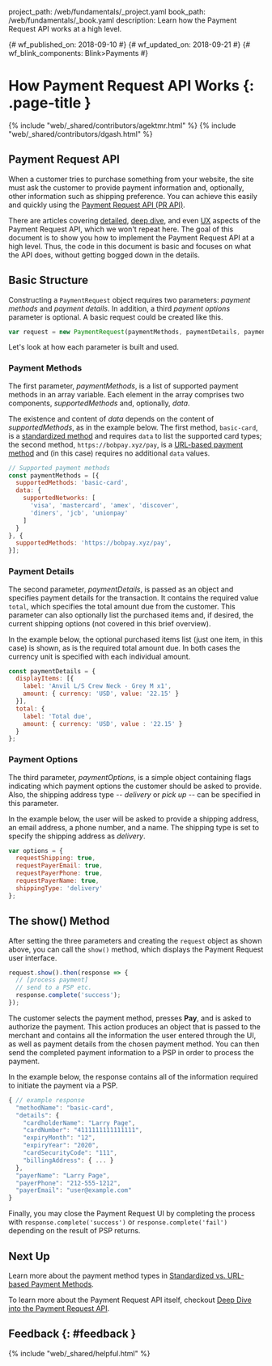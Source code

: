 project_path: /web/fundamentals/_project.yaml book_path: /web/fundamentals/_book.yaml description: Learn how the Payment Request API works at a high level.

{# wf_published_on: 2018-09-10 #} {# wf_updated_on: 2018-09-21 #} {# wf_blink_components: Blink>Payments #}

# How Payment Request API Works {: .page-title }

{% include "web/_shared/contributors/agektmr.html" %} {% include "web/_shared/contributors/dgash.html" %}

## Payment Request API

When a customer tries to purchase something from your website, the site must ask the customer to provide payment information and, optionally, other information such as shipping preference. You can achieve this easily and quickly using the [Payment Request API (PR API)](https://w3c.github.io/payment-request/).

There are articles covering [detailed](https://developer.mozilla.org/en-US/docs/Web/API/Payment_Request_API), [deep dive](/web/fundamentals/payments/deep-dive-into-payment-request), and even [UX](/web/fundamentals/payments/payment-request-ux-considerations) aspects of the Payment Request API, which we won't repeat here. The goal of this document is to show you how to implement the Payment Request API at a high level. Thus, the code in this document is basic and focuses on what the API does, without getting bogged down in the details.

## Basic Structure

Constructing a `PaymentRequest` object requires two parameters: *payment methods* and *payment details*. In addition, a third *payment options* parameter is optional. A basic request could be created like this.

```javascript
var request = new PaymentRequest(paymentMethods, paymentDetails, paymentOptions);
```

Let's look at how each parameter is built and used.

### Payment Methods

The first parameter, *paymentMethods*, is a list of supported payment methods in an array variable. Each element in the array comprises two components, *supportedMethods* and, optionally, *data*.

The existence and content of *data* depends on the content of *supportedMethods*, as in the example below. The first method, `basic-card`, is a [standardized method](/web/fundamentals/payments/basics/payment-method-basics#standardized) and requires `data` to list the supported card types; the second method, `https://bobpay.xyz/pay`, is a [URL-based payment method](/web/fundamentals/payments/basics/payment-method-basics#url-based) and (in this case) requires no additional `data` values.

```javascript
// Supported payment methods
const paymentMethods = [{
  supportedMethods: 'basic-card',
  data: {
    supportedNetworks: [
      'visa', 'mastercard', 'amex', 'discover',
      'diners', 'jcb', 'unionpay'
    ]
  }
}, {
  supportedMethods: 'https://bobpay.xyz/pay',
}];
```

### Payment Details

The second parameter, *paymentDetails*, is passed as an object and specifies payment details for the transaction. It contains the required value `total`, which specifies the total amount due from the customer. This parameter can also optionally list the purchased items and, if desired, the current shipping options (not covered in this brief overview).

In the example below, the optional purchased items list (just one item, in this case) is shown, as is the required total amount due. In both cases the currency unit is specified with each individual amount.

```javascript
const paymentDetails = {
  displayItems: [{
    label: 'Anvil L/S Crew Neck - Grey M x1',
    amount: { currency: 'USD', value: '22.15' }
  }],
  total: {
    label: 'Total due',
    amount: { currency: 'USD', value : '22.15' }
  }
};
```

### Payment Options

The third parameter, *paymentOptions*, is a simple object containing flags indicating which payment options the customer should be asked to provide. Also, the shipping address type -- *delivery* or *pick up* -- can be specified in this parameter.

In the example below, the user will be asked to provide a shipping address, an email address, a phone number, and a name. The shipping type is set to specify the shipping address as *delivery*.

```javascript
var options = {
  requestShipping: true,
  requestPayerEmail: true,
  requestPayerPhone: true,
  requestPayerName: true,
  shippingType: 'delivery'
};
```

## The show() Method

After setting the three parameters and creating the `request` object as shown above, you can call the `show()` method, which displays the Payment Request user interface.

```javascript
request.show().then(response => {
  // [process payment]
  // send to a PSP etc.
  response.complete('success');
});
```

The customer selects the payment method, presses **Pay**, and is asked to authorize the payment. This action produces an object that is passed to the merchant and contains all the information the user entered through the UI, as well as payment details from the chosen payment method. You can then send the completed payment information to a PSP in order to process the payment.

In the example below, the response contains all of the information required to initiate the payment via a PSP.

```javascript
{ // example response
  "methodName": "basic-card",
  "details": {
    "cardholderName": "Larry Page",
    "cardNumber": "4111111111111111",
    "expiryMonth": "12",
    "expiryYear": "2020",
    "cardSecurityCode": "111",
    "billingAddress": { ... }
  },
  "payerName": "Larry Page",
  "payerPhone": "212-555-1212",
  "payerEmail": "user@example.com"
}
```

Finally, you may close the Payment Request UI by completing the process with `response.complete('success')` or `response.complete('fail')` depending on the result of PSP returns.

## Next Up

Learn more about the payment method types in [Standardized vs. URL-based Payment Methods](/web/fundamentals/payments/basics/payment-method-basics).

To learn more about the Payment Request API itself, checkout [Deep Dive into the Payment Request API](/web/fundamentals/payments/merchant-guide/deep-dive-into-payment-request).

## Feedback {: #feedback }

{% include "web/_shared/helpful.html" %}